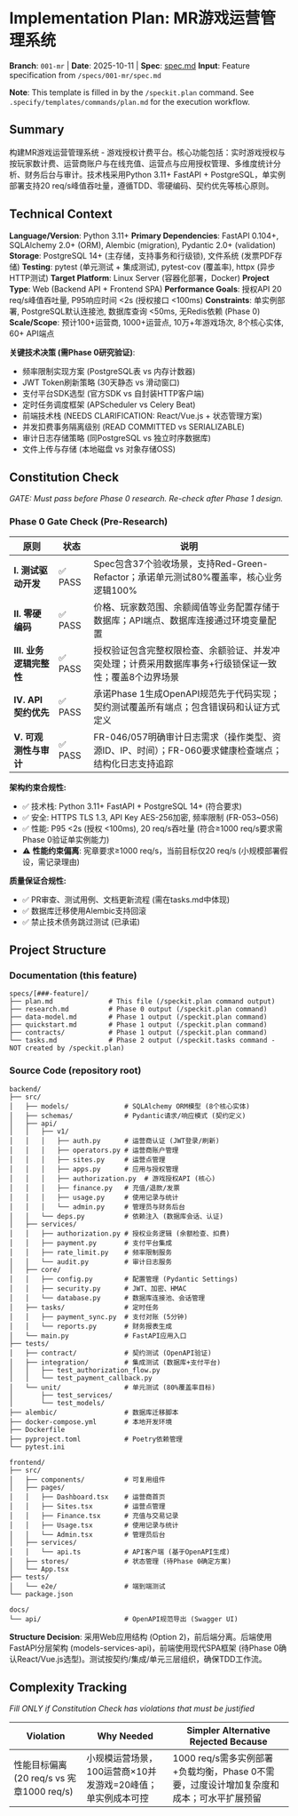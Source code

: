 # Implementation Plan: MR游戏运营管理系统

**Branch**: `001-mr` | **Date**: 2025-10-11 | **Spec**: [spec.md](./spec.md)
**Input**: Feature specification from `/specs/001-mr/spec.md`

**Note**: This template is filled in by the `/speckit.plan` command. See `.specify/templates/commands/plan.md` for the execution workflow.

## Summary

构建MR游戏运营管理系统 - 游戏授权计费平台。核心功能包括：实时游戏授权与按玩家数计费、运营商账户与在线充值、运营点与应用授权管理、多维度统计分析、财务后台与审计。技术栈采用Python 3.11+ FastAPI + PostgreSQL，单实例部署支持20 req/s峰值吞吐量，遵循TDD、零硬编码、契约优先等核心原则。

## Technical Context

**Language/Version**: Python 3.11+
**Primary Dependencies**: FastAPI 0.104+, SQLAlchemy 2.0+ (ORM), Alembic (migration), Pydantic 2.0+ (validation)
**Storage**: PostgreSQL 14+ (主存储，支持事务和行级锁), 文件系统 (发票PDF存储)
**Testing**: pytest (单元测试 + 集成测试), pytest-cov (覆盖率), httpx (异步HTTP测试)
**Target Platform**: Linux Server (容器化部署，Docker)
**Project Type**: Web (Backend API + Frontend SPA)
**Performance Goals**: 授权API 20 req/s峰值吞吐量, P95响应时间 <2s (授权接口 <100ms)
**Constraints**: 单实例部署, PostgreSQL默认连接池, 数据库查询 <50ms, 无Redis依赖 (Phase 0)
**Scale/Scope**: 预计100+运营商, 1000+运营点, 10万+年游戏场次, 8个核心实体, 60+ API端点

**关键技术决策 (需Phase 0研究验证)**:
- 频率限制实现方案 (PostgreSQL表 vs 内存计数器)
- JWT Token刷新策略 (30天静态 vs 滑动窗口)
- 支付平台SDK选型 (官方SDK vs 自封装HTTP客户端)
- 定时任务调度框架 (APScheduler vs Celery Beat)
- 前端技术栈 (NEEDS CLARIFICATION: React/Vue.js + 状态管理方案)
- 并发扣费事务隔离级别 (READ COMMITTED vs SERIALIZABLE)
- 审计日志存储策略 (同PostgreSQL vs 独立时序数据库)
- 文件上传与存储 (本地磁盘 vs 对象存储OSS)

## Constitution Check

*GATE: Must pass before Phase 0 research. Re-check after Phase 1 design.*

### Phase 0 Gate Check (Pre-Research)

| 原则 | 状态 | 说明 |
|------|------|------|
| **I. 测试驱动开发** | ✅ PASS | Spec包含37个验收场景，支持Red-Green-Refactor；承诺单元测试80%覆盖率，核心业务逻辑100% |
| **II. 零硬编码** | ✅ PASS | 价格、玩家数范围、余额阈值等业务配置存储于数据库；API端点、数据库连接通过环境变量配置 |
| **III. 业务逻辑完整性** | ✅ PASS | 授权验证包含完整权限检查、余额验证、并发冲突处理；计费采用数据库事务+行级锁保证一致性；覆盖8个边界场景 |
| **IV. API契约优先** | ✅ PASS | 承诺Phase 1生成OpenAPI规范先于代码实现；契约测试覆盖所有端点；包含错误码和认证方式定义 |
| **V. 可观测性与审计** | ✅ PASS | FR-046/057明确审计日志需求（操作类型、资源ID、IP、时间）；FR-060要求健康检查端点；结构化日志支持追踪 |

**架构约束合规性:**
- ✅ 技术栈: Python 3.11+ FastAPI + PostgreSQL 14+ (符合要求)
- ✅ 安全: HTTPS TLS 1.3, API Key AES-256加密, 频率限制 (FR-053~056)
- ✅ 性能: P95 <2s (授权 <100ms), 20 req/s吞吐量 (符合≥1000 req/s要求需Phase 0验证单实例能力)
- ⚠️ **性能约束偏离**: 宪章要求≥1000 req/s，当前目标仅20 req/s (小规模部署假设，需记录理由)

**质量保证合规性:**
- ✅ PR审查、测试用例、文档更新流程 (需在tasks.md中体现)
- ✅ 数据库迁移使用Alembic支持回滚
- ✅ 禁止技术债务跳过测试 (已承诺)

## Project Structure

### Documentation (this feature)

```
specs/[###-feature]/
├── plan.md              # This file (/speckit.plan command output)
├── research.md          # Phase 0 output (/speckit.plan command)
├── data-model.md        # Phase 1 output (/speckit.plan command)
├── quickstart.md        # Phase 1 output (/speckit.plan command)
├── contracts/           # Phase 1 output (/speckit.plan command)
└── tasks.md             # Phase 2 output (/speckit.tasks command - NOT created by /speckit.plan)
```

### Source Code (repository root)

```
backend/
├── src/
│   ├── models/              # SQLAlchemy ORM模型 (8个核心实体)
│   ├── schemas/             # Pydantic请求/响应模式 (契约定义)
│   ├── api/
│   │   ├── v1/
│   │   │   ├── auth.py      # 运营商认证 (JWT登录/刷新)
│   │   │   ├── operators.py # 运营商账户管理
│   │   │   ├── sites.py     # 运营点管理
│   │   │   ├── apps.py      # 应用与授权管理
│   │   │   ├── authorization.py  # 游戏授权API (核心)
│   │   │   ├── finance.py   # 充值/退款/发票
│   │   │   ├── usage.py     # 使用记录与统计
│   │   │   └── admin.py     # 管理员与财务后台
│   │   └── deps.py          # 依赖注入 (数据库会话、认证)
│   ├── services/
│   │   ├── authorization.py # 授权业务逻辑 (余额检查、扣费)
│   │   ├── payment.py       # 支付平台集成
│   │   ├── rate_limit.py    # 频率限制服务
│   │   └── audit.py         # 审计日志服务
│   ├── core/
│   │   ├── config.py        # 配置管理 (Pydantic Settings)
│   │   ├── security.py      # JWT、加密、HMAC
│   │   └── database.py      # 数据库连接池、会话管理
│   ├── tasks/               # 定时任务
│   │   ├── payment_sync.py  # 支付对账 (5分钟)
│   │   └── reports.py       # 财务报表生成
│   └── main.py              # FastAPI应用入口
├── tests/
│   ├── contract/            # 契约测试 (OpenAPI验证)
│   ├── integration/         # 集成测试 (数据库+支付平台)
│   │   ├── test_authorization_flow.py
│   │   └── test_payment_callback.py
│   └── unit/                # 单元测试 (80%覆盖率目标)
│       ├── test_services/
│       └── test_models/
├── alembic/                 # 数据库迁移脚本
├── docker-compose.yml       # 本地开发环境
├── Dockerfile
├── pyproject.toml           # Poetry依赖管理
└── pytest.ini

frontend/
├── src/
│   ├── components/          # 可复用组件
│   ├── pages/
│   │   ├── Dashboard.tsx    # 运营商首页
│   │   ├── Sites.tsx        # 运营点管理
│   │   ├── Finance.tsx      # 充值与交易记录
│   │   ├── Usage.tsx        # 使用记录与统计
│   │   └── Admin.tsx        # 管理员后台
│   ├── services/
│   │   └── api.ts           # API客户端 (基于OpenAPI生成)
│   ├── stores/              # 状态管理 (待Phase 0确定方案)
│   └── App.tsx
├── tests/
│   └── e2e/                 # 端到端测试
└── package.json

docs/
└── api/                     # OpenAPI规范导出 (Swagger UI)
```

**Structure Decision**: 采用Web应用结构 (Option 2)，前后端分离。后端使用FastAPI分层架构 (models-services-api)，前端使用现代SPA框架 (待Phase 0确认React/Vue.js选型)。测试按契约/集成/单元三层组织，确保TDD工作流。

## Complexity Tracking

*Fill ONLY if Constitution Check has violations that must be justified*

| Violation | Why Needed | Simpler Alternative Rejected Because |
|-----------|------------|-------------------------------------|
| 性能目标偏离 (20 req/s vs 宪章1000 req/s) | 小规模运营场景，100运营商×10并发游戏=20峰值；单实例成本可控 | 1000 req/s需多实例部署+负载均衡，Phase 0不需要，过度设计增加复杂度和成本；可水平扩展预留 |
